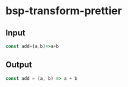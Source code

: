 # bsp-transform-prettier

## Input

<!-- prettier-ignore-->
```js
const add=(a,b)=>a+b
```

## Output

```js
const add = (a, b) => a + b
```
